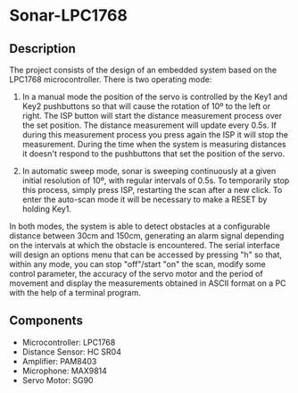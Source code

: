 # Sonar-LPC1768

## Description
The project consists of the design of an embedded system based on the LPC1768 microcontroller. There is two operating mode: 

1. In a manual mode the position of the servo is controlled by the Key1 and Key2 pushbuttons so that  will cause the rotation of 10º to the left or right. The ISP button will start the distance measurement process over the set position. The distance measurement will update every 0.5s. If during this measurement process you press again the ISP it will stop the measurement. During the time when the system is measuring distances it doesn't respond to the pushbuttons that set the position of the servo.

2. In automatic sweep mode, sonar is sweeping continuously at a given initial resolution of 10º, with regular intervals of 0.5s. To temporarily stop this process, simply press ISP, restarting the scan after a new click. To enter the auto-scan mode it will be necessary to make a RESET by holding Key1.

In both modes, the system is able to detect obstacles at a configurable distance between 30cm and 150cm, generating an alarm signal depending on the intervals at which the obstacle is encountered. The serial interface will design an options menu that can be accessed by pressing "h" so that, within any mode, you can stop "off"/start "on" the scan, modify some control parameter, the accuracy of the servo motor and the period of movement and display the measurements obtained in ASCII format on a PC with the help of a terminal program.

## Components
- Microcontroller: LPC1768
- Distance Sensor: HC SR04
- Amplifier: PAM8403
- Microphone: MAX9814
- Servo Motor: SG90
